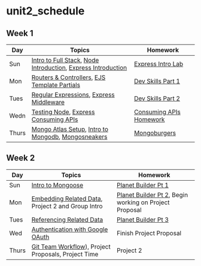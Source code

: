 # unit2_schedule

## Week 1

| Day       | Topics                                          | Homework                                    |
|-----------|-------------------------------------------------|---------------------------------------------|
| Sun     | [Intro to Full Stack](https://github.com/Payne-in-Bahrain/u2_lesson_intro_to_full_stack), [Node Introduction](https://github.com/Payne-in-Bahrain/u2_lessons_node_intro), [Express Introduction](https://github.com/Payne-in-Bahrain/u2_lesson_express_intro) | [Express Intro Lab](https://github.com/Payne-in-Bahrain/u2_homework_express_intro_lab) |
| Mon     | [Routers & Controllers](https://github.com/Payne-in-Bahrain/u2_lessons_express_routers_and_controllers), [EJS Template Partials](https://github.com/Payne-in-Bahrain/U2_lessons_ejs_partial_templates) | [Dev Skills Part 1](https://github.com/Payne-in-Bahrain/u2_homework_dev_skills_pt_2) |
| Tues    | [Regular Expressions](https://github.com/Payne-in-Bahrain/u2_lessons_regular_expressions), [Express Middleware](https://github.com/Payne-in-Bahrain/u2_lessons_express_middleware) | [Dev Skills Part 2](https://github.com/Payne-in-Bahrain/u2_homework_dev_skills_pt_2) |
| Wedn   | [Testing Node](https://github.com/Payne-in-Bahrain/u2_lessons_testing_node_with_jest_and_supertest), [Express Consuming APIs](https://github.com/Payne-in-Bahrain/u2_lessons_express_consuming_apis) | [Consuming APIs Homework](#)  |
| Thurs  | [Mongo Atlas Setup](https://github.com/Payne-in-Bahrain/u2_lessons_mongodb_atlas), [Intro to Mongodb](https://github.com/Payne-in-Bahrain/u2_lessons_intro_to_mongodb), [Mongosneakers](https://github.com/Payne-in-Bahrain/u2_lessons_mongo_db_sneaker_exercise) | [Mongoburgers](https://github.com/Payne-in-Bahrain/mongo-burgers)|

## Week 2

| Day  | Topics                                            | Homework                                      |
|------|---------------------------------------------------|-----------------------------------------------|
| Sun  | [Intro to Mongoose](https://github.com/Payne-in-Bahrain/u2_lessons_intro_to_mongoose) | [Planet Builder Pt 1](https://github.com/Payne-in-Bahrain/u2_homework_Mongoose_Planet_Builder_Pt_1) |
| Mon  | [Embedding Related Data](https://github.com/Payne-in-Bahrain/u2_lessons_embedding_related_data), Project 2 and Group Intro | [Planet Builder Pt 2](https://github.com/Payne-in-Bahrain/u2_homework_Mongoose_Planet_Builder_Pt_2), Begin working on Project Proposal |
| Tues | [Referencing Related Data](https://github.com/Payne-in-Bahrain/u2_lessons_referencing_related_data) | [Planet Builder Pt 3](https://github.com/Payne-in-Bahrain/u2_homework_Mongoose_Planet_Builder_Pt_3) |
| Wed  | [Authentication with Google OAuth](https://github.com/Payne-in-Bahrain/u2_lessons_oauth_authentication)| Finish Project Proposal                       |
| Thurs| [Git Team Workflow](https://github.com/Payne-in-Bahrain/group_git)), Project Proposals, Project Time | Project 2                                    |


